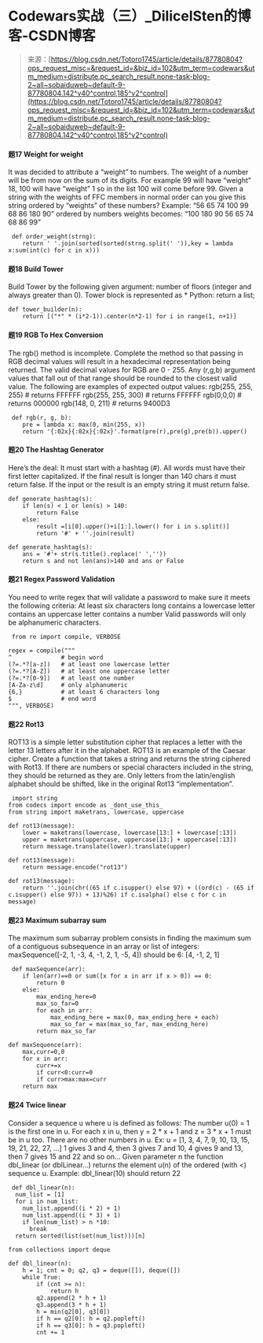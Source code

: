 <!--yml
category: codewars
date: 2022-08-13 11:35:37
-->

# Codewars实战（三）_DilicelSten的博客-CSDN博客

> 来源：[https://blog.csdn.net/Totoro1745/article/details/87780804?ops_request_misc=&request_id=&biz_id=102&utm_term=codewars&utm_medium=distribute.pc_search_result.none-task-blog-2~all~sobaiduweb~default-9-87780804.142^v40^control,185^v2^control](https://blog.csdn.net/Totoro1745/article/details/87780804?ops_request_misc=&request_id=&biz_id=102&utm_term=codewars&utm_medium=distribute.pc_search_result.none-task-blog-2~all~sobaiduweb~default-9-87780804.142^v40^control,185^v2^control)

#### 题17 Weight for weight

It was decided to attribute a “weight” to numbers. The weight of a number will be from now on the sum of its digits.
For example 99 will have “weight” 18, 100 will have “weight” 1 so in the list 100 will come before 99\. Given a string with the weights of FFC members in normal order can you give this string ordered by “weights” of these numbers?
Example:
“56 65 74 100 99 68 86 180 90” ordered by numbers weights becomes: “100 180 90 56 65 74 68 86 99”

```
 def order_weight(strng):
    return ' '.join(sorted(sorted(strng.split(' ')),key = lambda x:sum(int(c) for c in x))) 
```

#### 题18 Build Tower

Build Tower by the following given argument:
number of floors (integer and always greater than 0).
Tower block is represented as *
Python: return a list;

```
def tower_builder(n):
    return [("*" * (i*2-1)).center(n*2-1) for i in range(1, n+1)] 
```

#### 题19 RGB To Hex Conversion

The rgb() method is incomplete. Complete the method so that passing in RGB decimal values will result in a hexadecimal representation being returned. The valid decimal values for RGB are 0 - 255\. Any (r,g,b) argument values that fall out of that range should be rounded to the closest valid value.
The following are examples of expected output values:
rgb(255, 255, 255) # returns FFFFFF
rgb(255, 255, 300) # returns FFFFFF
rgb(0,0,0) # returns 000000
rgb(148, 0, 211) # returns 9400D3

```
 def rgb(r, g, b):
    pre = lambda x: max(0, min(255, x)) 
    return '{:02x}{:02x}{:02x}'.format(pre(r),pre(g),pre(b)).upper() 
```

#### 题20 The Hashtag Generator

Here’s the deal:
It must start with a hashtag (#).
All words must have their first letter capitalized.
If the final result is longer than 140 chars it must return false.
If the input or the result is an empty string it must return false.

```
def generate_hashtag(s):
    if len(s) < 1 or len(s) > 140:
        return False
    else:
        result =[i[0].upper()+i[1:].lower() for i in s.split()]
        return '#' + ''.join(result)

def generate_hashtag(s):
    ans = '#'+ str(s.title().replace(' ',''))
    return s and not len(ans)>140 and ans or False 
```

#### 题21 Regex Password Validation

You need to write regex that will validate a password to make sure it meets the following criteria:
At least six characters long
contains a lowercase letter
contains an uppercase letter
contains a number
Valid passwords will only be alphanumeric characters.

```
 from re import compile, VERBOSE

regex = compile("""
^              # begin word
(?=.*?[a-z])   # at least one lowercase letter
(?=.*?[A-Z])   # at least one uppercase letter
(?=.*?[0-9])   # at least one number
[A-Za-z\d]     # only alphanumeric
{6,}           # at least 6 characters long
$              # end word
""", VERBOSE) 
```

#### 题22 Rot13

ROT13 is a simple letter substitution cipher that replaces a letter with the letter 13 letters after it in the alphabet. ROT13 is an example of the Caesar cipher.
Create a function that takes a string and returns the string ciphered with Rot13\. If there are numbers or special characters included in the string, they should be returned as they are. Only letters from the latin/english alphabet should be shifted, like in the original Rot13 “implementation”.

```
 import string
from codecs import encode as _dont_use_this_
from string import maketrans, lowercase, uppercase

def rot13(message):
    lower = maketrans(lowercase, lowercase[13:] + lowercase[:13])
    upper = maketrans(uppercase, uppercase[13:] + uppercase[:13])
    return message.translate(lower).translate(upper)

def rot13(message):
    return message.encode("rot13")

def rot13(message):
    return ''.join(chr((65 if c.isupper() else 97) + ((ord(c) - (65 if c.isupper() else 97)) + 13)%26) if c.isalpha() else c for c in message) 
```

#### 题23 Maximum subarray sum

The maximum sum subarray problem consists in finding the maximum sum of a contiguous subsequence in an array or list of integers:
maxSequence([-2, 1, -3, 4, -1, 2, 1, -5, 4])
should be 6: [4, -1, 2, 1]

```
 def maxSequence(arr):
    if len(arr)==0 or sum([x for x in arr if x > 0]) == 0:
        return 0
    else:
        max_ending_here=0
        max_so_far=0
        for each in arr:
            max_ending_here = max(0, max_ending_here + each)
            max_so_far = max(max_so_far, max_ending_here)
        return max_so_far

def maxSequence(arr):
    max,curr=0,0
    for x in arr:
        curr+=x
        if curr<0:curr=0
        if curr>max:max=curr
    return max 
```

#### 题24 Twice linear

Consider a sequence u where u is defined as follows:
The number u(0) = 1 is the first one in u.
For each x in u, then y = 2 * x + 1 and z = 3 * x + 1 must be in u too.
There are no other numbers in u.
Ex: u = [1, 3, 4, 7, 9, 10, 13, 15, 19, 21, 22, 27, …]
1 gives 3 and 4, then 3 gives 7 and 10, 4 gives 9 and 13, then 7 gives 15 and 22 and so on…
Given parameter n the function dbl_linear (or dblLinear…) returns the element u(n) of the ordered (with <) sequence u.
Example:
dbl_linear(10) should return 22

```
 def dbl_linear(n):
  num_list = [1]
  for i in num_list:
    num_list.append((i * 2) + 1)
    num_list.append((i * 3) + 1)
    if len(num_list) > n *10:
      break
  return sorted(list(set(num_list)))[n]

from collections import deque

def dbl_linear(n):
    h = 1; cnt = 0; q2, q3 = deque([]), deque([])
    while True:
        if (cnt >= n):
            return h
        q2.append(2 * h + 1)
        q3.append(3 * h + 1)
        h = min(q2[0], q3[0])
        if h == q2[0]: h = q2.popleft()
        if h == q3[0]: h = q3.popleft()
        cnt += 1 
```